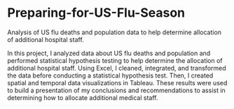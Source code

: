 # Preparing-for-US-Flu-Season
Analysis of US flu deaths and population data to help determine allocation of additional hospital staff.

In this project, I analyzed data about US flu deaths and population and performed statistical hypothesis testing to help determine the allocation of additional hospital staff. Using Excel, I cleaned, integrated, and transformed the data before conducting a statistical hypothesis test. Then, I created spatial and temporal data visualizations in Tableau. These results were used to build a presentation of my conclusions and recommendations to assist in determining how to allocate additional medical staff.
